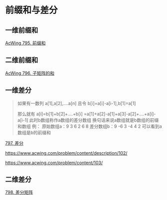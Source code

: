 # 前缀和与差分

## 一维前缀和

[AcWing 795. 前缀和](https://www.acwing.com/problem/content/797/)

## 二维前缀和

[AcWing 796. 子矩阵的和](https://www.acwing.com/problem/content/798/)

## 一维差分

> 如果有一数列 a[1],a[2],.…a[n]
> 且令 b[i]=a[i]-a[i-1],b[1]=a[1]
>
> 那么就有
> a[i]=b[1]+b[2]+.…+b[i]
>     =a[1]+a[2]-a[1]+a[3]-a[2]+.…+a[i]-a[i-1]
> 此时b数组称作a数组的差分数组
> 换句话来说a数组就是b数组的前缀和数组  例：
>      原始数组a：9  3  6  2  6  8
>      差分数组b：9 -6  3 -4  4  2
>      可以看到a数组是b的前缀和

[797. 差分](https://www.acwing.com/problem/content/799/)

https://www.acwing.com/problem/content/description/102/

https://www.acwing.com/problem/content/103/

## 二维差分

[798. 差分矩阵](https://www.acwing.com/problem/content/800/)
